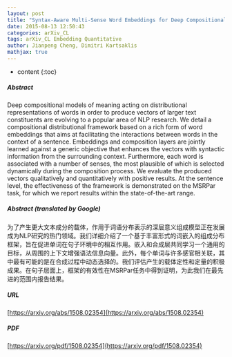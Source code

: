 ```yaml
---
layout: post
title: "Syntax-Aware Multi-Sense Word Embeddings for Deep Compositional Models of Meaning"
date: 2015-08-13 12:50:43
categories: arXiv_CL
tags: arXiv_CL Embedding Quantitative
author: Jianpeng Cheng, Dimitri Kartsaklis
mathjax: true
---
```


* content
{:toc}

##### Abstract
Deep compositional models of meaning acting on distributional representations of words in order to produce vectors of larger text constituents are evolving to a popular area of NLP research. We detail a compositional distributional framework based on a rich form of word embeddings that aims at facilitating the interactions between words in the context of a sentence. Embeddings and composition layers are jointly learned against a generic objective that enhances the vectors with syntactic information from the surrounding context. Furthermore, each word is associated with a number of senses, the most plausible of which is selected dynamically during the composition process. We evaluate the produced vectors qualitatively and quantitatively with positive results. At the sentence level, the effectiveness of the framework is demonstrated on the MSRPar task, for which we report results within the state-of-the-art range.

##### Abstract (translated by Google)
为了产生更大文本成分的载体，作用于词语分布表示的深层意义组成模型正在发展成为NLP研究的热门领域。我们详细介绍了一个基于丰富形式的词嵌入的组成分布框架，旨在促进单词在句子环境中的相互作用。嵌入和合成层共同学习一个通用的目标，从周围的上下文增强语法信息向量。此外，每个单词与许多感官相关联，其中最有可能的是在合成过程中动态选择的。我们评估产生的载体定性和定量的积极成果。在句子层面上，框架的有效性在MSRPar任务中得到证明，为此我们在最先进的范围内报告结果。

##### URL
[https://arxiv.org/abs/1508.02354](https://arxiv.org/abs/1508.02354)

##### PDF
[https://arxiv.org/pdf/1508.02354](https://arxiv.org/pdf/1508.02354)

